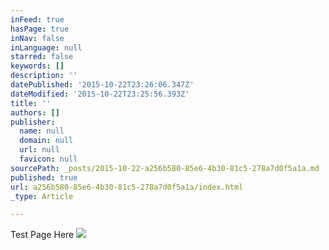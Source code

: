 ```yaml
---
inFeed: true
hasPage: true
inNav: false
inLanguage: null
starred: false
keywords: []
description: ''
datePublished: '2015-10-22T23:26:06.347Z'
dateModified: '2015-10-22T23:25:56.393Z'
title: ''
authors: []
publisher:
  name: null
  domain: null
  url: null
  favicon: null
sourcePath: _posts/2015-10-22-a256b580-85e6-4b30-81c5-278a7d0f5a1a.md
published: true
url: a256b580-85e6-4b30-81c5-278a7d0f5a1a/index.html
_type: Article

---
```

Test Page Here
![](https://the-grid-user-content.s3-us-west-2.amazonaws.com/40d153f4-9b88-4cb9-9b00-dfcb5f120e2e.JPG)